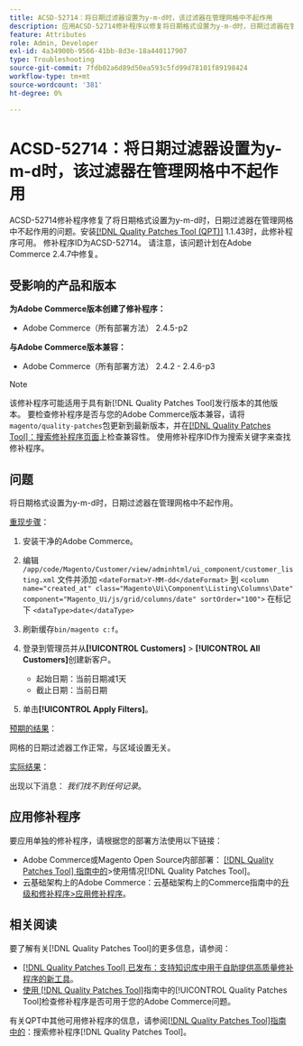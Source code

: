 ```yaml
---
title: ACSD-52714：将日期过滤器设置为y-m-d时，该过滤器在管理网格中不起作用
description: 应用ACSD-52714修补程序以修复将日期格式设置为y-m-d时，日期过滤器在管理网格中不起作用的Adobe Commerce问题。
feature: Attributes
role: Admin, Developer
exl-id: 4a34900b-9566-41bb-8d3e-18a440117907
type: Troubleshooting
source-git-commit: 7fdb02a6d89d50ea593c5fd99d78101f89198424
workflow-type: tm+mt
source-wordcount: '381'
ht-degree: 0%

---
```


# ACSD-52714：将日期过滤器设置为y-m-d时，该过滤器在管理网格中不起作用

ACSD-52714修补程序修复了将日期格式设置为y-m-d时，日期过滤器在管理网格中不起作用的问题。安装[[!DNL Quality Patches Tool (QPT)]](https://experienceleague.adobe.com/en/docs/commerce-operations/tools/quality-patches-tool/quality-patches-tool-to-self-serve-quality-patches) 1.1.43时，此修补程序可用。 修补程序ID为ACSD-52714。 请注意，该问题计划在Adobe Commerce 2.4.7中修复。

## 受影响的产品和版本

**为Adobe Commerce版本创建了修补程序：**

* Adobe Commerce（所有部署方法） 2.4.5-p2

**与Adobe Commerce版本兼容：**

* Adobe Commerce（所有部署方法） 2.4.2 - 2.4.6-p3

>[!NOTE]
>
>该修补程序可能适用于具有新[!DNL Quality Patches Tool]发行版本的其他版本。 要检查修补程序是否与您的Adobe Commerce版本兼容，请将`magento/quality-patches`包更新到最新版本，并在[[!DNL Quality Patches Tool]：搜索修补程序页面](https://experienceleague.adobe.com/tools/commerce-quality-patches/index.html)上检查兼容性。 使用修补程序ID作为搜索关键字来查找修补程序。

## 问题

将日期格式设置为y-m-d时，日期过滤器在管理网格中不起作用。

<u>重现步骤</u>：

1. 安装干净的Adobe Commerce。
1. 编辑
   `/app/code/Magento/Customer/view/adminhtml/ui_component/customer_listing.xml`
文件并添加
   `<dateFormat>Y-MM-dd</dateFormat>`
到
   `<column name="created_at" class="Magento\Ui\Component\Listing\Columns\Date" component="Magento_Ui/js/grid/columns/date" sortOrder="100">`
在标记下
   `<dataType>date</dataType>`

1. 刷新缓存`bin/magento c:f`。
1. 登录到管理员并从&#x200B;**[!UICONTROL Customers]** > **[!UICONTROL All Customers]**&#x200B;创建新客户。

   * 起始日期：当前日期减1天
   * 截止日期：当前日期

1. 单击&#x200B;**[!UICONTROL Apply Filters]**。

<u>预期的结果</u>：

网格的日期过滤器工作正常，与区域设置无关。

<u>实际结果</u>：

出现以下消息： *我们找不到任何记录*。

## 应用修补程序

要应用单独的修补程序，请根据您的部署方法使用以下链接：

* Adobe Commerce或Magento Open Source内部部署： [[!DNL Quality Patches Tool] 指南中的](/help/tools/quality-patches-tool/usage.md)>使用情况[!DNL Quality Patches Tool]。
* 云基础架构上的Adobe Commerce：云基础架构上的Commerce指南中的[升级和修补程序>应用修补程序](https://experienceleague.adobe.com/docs/commerce-cloud-service/user-guide/develop/upgrade/apply-patches.html)。

## 相关阅读

要了解有关[!DNL Quality Patches Tool]的更多信息，请参阅：

* [[!DNL Quality Patches Tool] 已发布：支持知识库中用于自助提供高质量修补程序的新工具](https://experienceleague.adobe.com/en/docs/commerce-operations/tools/quality-patches-tool/quality-patches-tool-to-self-serve-quality-patches)。
* [使用 [!DNL Quality Patches Tool]](/help/tools/quality-patches-tool/patches-available-in-qpt/check-patch-for-magento-issue-with-magento-quality-patches.md)指南中的[!UICONTROL Quality Patches Tool]检查修补程序是否可用于您的Adobe Commerce问题。


有关QPT中其他可用修补程序的信息，请参阅[[!DNL Quality Patches Tool]指南中的](https://experienceleague.adobe.com/tools/commerce-quality-patches/index.html)：搜索修补程序[!DNL Quality Patches Tool]。
